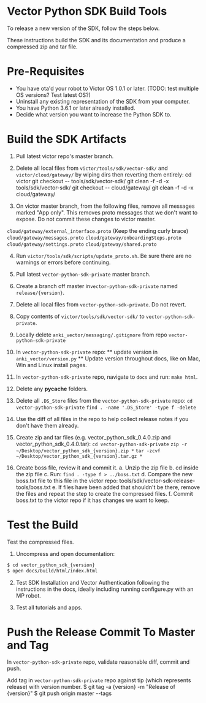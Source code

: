 # Vector Python SDK Build Tools

To release a new version of the SDK, follow the steps below.

These instructions build the SDK and its documentation and produce a compressed zip and tar file.


# Pre-Requisites

* You have ota'd your robot to Victor OS 1.0.1 or later. (TODO: test multiple OS versions? Test latest OS?)
* Uninstall any existing representation of the SDK from your computer.
* You have Python 3.6.1 or later already installed.
* Decide what version you want to increase the Python SDK to.


# Build the SDK Artifacts

1. Pull latest victor repo's master branch.

2. Delete all local files from `victor/tools/sdk/vector-sdk/` and `victor/cloud/gateway/` by wiping dirs then reverting them entirely:
    cd victor
    git checkout -- tools/sdk/vector-sdk/
    git clean -f -d -x tools/sdk/vector-sdk/
    git checkout -- cloud/gateway/
    git clean -f -d -x cloud/gateway/

3. On victor master branch, from the following files, remove all messages marked "App only". This removes proto messages that we don't want to expose. Do not commit these changes to victor master.

  `cloud/gateway/external_interface.proto` (Keep the ending curly brace)
  `cloud/gateway/messages.proto`
  `cloud/gateway/onboardingSteps.proto`
  `cloud/gateway/settings.proto`
  `cloud/gateway/shared.proto`

4. Run `victor/tools/sdk/scripts/update_proto.sh`. Be sure there are no warnings or errors before continuing.

5. Pull latest `vector-python-sdk-private` master branch.

6. Create a branch off master in`vector-python-sdk-private` named `release/{version}`.

7. Delete all local files from `vector-python-sdk-private`. Do not revert.

8. Copy contents of `victor/tools/sdk/vector-sdk/` to `vector-python-sdk-private`.

9. Locally delete `anki_vector/messaging/.gitignore` from repo `vector-python-sdk-private`

10. In `vector-python-sdk-private` repo:
    ** update version in `anki_vector/version.py`
    ** Update version throughout docs, like on Mac, Win and Linux install pages.

11. In `vector-python-sdk-private` repo, navigate to `docs` and run: `make html`.

12. Delete any __pycache__ folders.

13. Delete all `.DS_Store` files from the `vector-python-sdk-private` repo:
      `cd vector-python-sdk-private`
      `find . -name '.DS_Store' -type f -delete`

14. Use the diff of all files in the repo to help collect release notes if you don't have them already.

15. Create zip and tar files (e.g. vector_python_sdk_0.4.0.zip and vector_python_sdk_0.4.0.tar):
      `cd vector-python-sdk-private`
      `zip -r ~/Desktop/vector_python_sdk_{version}.zip *`
      `tar -zcvf ~/Desktop/vector_python_sdk_{version}.tar.gz *`

16. Create boss file, review it and commit it.
  a. Unzip the zip file
  b. cd inside the zip file
  c. Run: `find . -type f > ../boss.txt`
  d. Compare the new boss.txt file to this file in the victor repo: tools/sdk/vector-sdk-release-tools/boss.txt
  e. If files have been added that shouldn't be there, remove the files and repeat the step to create the compressed files.
  f. Commit boss.txt to the victor repo if it has changes we want to keep.


# Test the Build

Test the compressed files.

1. Uncompress and open documentation:

```bash
$ cd vector_python_sdk_{version}
$ open docs/build/html/index.html
```

2. Test SDK Installation and Vector Authentication following the instructions in the docs, ideally including running configure.py with an MP robot.

3. Test all tutorials and apps.


# Push the Release Commit To Master and Tag

In `vector-python-sdk-private` repo, validate reasonable diff, commit and push.

Add tag in `vector-python-sdk-private` repo against tip (which represents release) with version number.
$ git tag -a {version} -m "Release of {version}"
$ git push origin master --tags
